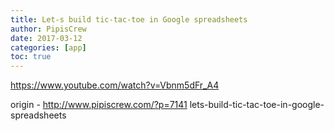 ```yaml
---
title: Let-s build tic-tac-toe in Google spreadsheets
author: PipisCrew
date: 2017-03-12
categories: [app]
toc: true
---
```


https://www.youtube.com/watch?v=Vbnm5dFr_A4

origin - http://www.pipiscrew.com/?p=7141 lets-build-tic-tac-toe-in-google-spreadsheets